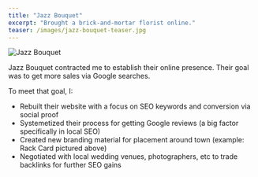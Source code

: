 ```yaml
---
title: "Jazz Bouquet"
excerpt: "Brought a brick-and-mortar florist online."
teaser: /images/jazz-bouquet-teaser.jpg
---
```


![Jazz Bouquet](/images/jazz-bouquet-banner.jpg)

Jazz Bouquet contracted me to establish their online presence. Their goal was to get more sales via Google searches.

To meet that goal, I:
- Rebuilt their website with a focus on SEO keywords and conversion via social proof
- Systemetized their process for getting Google reviews (a big factor specifically in local SEO)
- Created new branding material for placement around town (example: Rack Card pictured above)
- Negotiated with local wedding venues, photographers, etc to trade backlinks for further SEO gains
